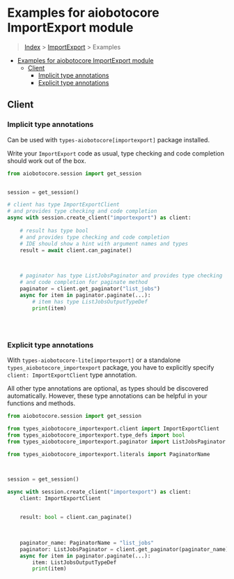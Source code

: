 <a id="examples-for-aiobotocore-importexport-module"></a>

# Examples for aiobotocore ImportExport module

> [Index](../README.md) > [ImportExport](./README.md) > Examples

- [Examples for aiobotocore ImportExport module](#examples-for-aiobotocore-importexport-module)
  - [Client](#client)
    - [Implicit type annotations](#implicit-type-annotations)
    - [Explicit type annotations](#explicit-type-annotations)

<a id="client"></a>

## Client

<a id="implicit-type-annotations"></a>

### Implicit type annotations

Can be used with `types-aiobotocore[importexport]` package installed.

Write your `ImportExport` code as usual, type checking and code completion
should work out of the box.

```python
from aiobotocore.session import get_session


session = get_session()

# client has type ImportExportClient
# and provides type checking and code completion
async with session.create_client("importexport") as client:
    
    # result has type bool
    # and provides type checking and code completion
    # IDE should show a hint with argument names and types
    result = await client.can_paginate()
    

    
    # paginator has type ListJobsPaginator and provides type checking
    # and code completion for paginate method
    paginator = client.get_paginator("list_jobs")
    async for item in paginator.paginate(...):
        # item has type ListJobsOutputTypeDef
        print(item)
    

    
```

<a id="explicit-type-annotations"></a>

### Explicit type annotations

With `types-aiobotocore-lite[importexport]` or a standalone
`types_aiobotocore_importexport` package, you have to explicitly specify
`client: ImportExportClient` type annotation.

All other type annotations are optional, as types should be discovered
automatically. However, these type annotations can be helpful in your functions
and methods.

```python
from aiobotocore.session import get_session

from types_aiobotocore_importexport.client import ImportExportClient
from types_aiobotocore_importexport.type_defs import bool
from types_aiobotocore_importexport.paginator import ListJobsPaginator

from types_aiobotocore_importexport.literals import PaginatorName



session = get_session()

async with session.create_client("importexport") as client:
    client: ImportExportClient

    
    result: bool = client.can_paginate()
    

    
    paginator_name: PaginatorName = "list_jobs"
    paginator: ListJobsPaginator = client.get_paginator(paginator_name)
    async for item in paginator.paginate(...):
        item: ListJobsOutputTypeDef
        print(item)
    

    
```
